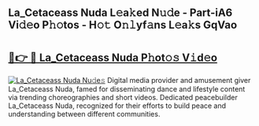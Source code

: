 ## La_Cetaceass Nuda L𝚎a𝚔ed N𝚞𝚍e - Part-iA6 Vi𝚍𝚎o P𝚑𝚘tos - H𝚘𝚝 O𝚗𝚕yf𝚊ns L𝚎a𝚔s GqVao

# <h2><a href="http://kf36y4.oniu.top/?m=La_Cetaceass+Nuda">🔗👉 🔴 La_Cetaceass Nuda P𝚑ot𝚘𝚜 V𝚒d𝚎o</a></h2>

[![La_Cetaceass Nuda Nu𝚍e𝚜](https://i.imgur.com/0qMVB7G.gif)](http://kf36y4.oniu.top/?m=La_Cetaceass+Nuda)
Digital media provider and amusement giver La_Cetaceass Nuda, famed for disseminating dance and lifestyle content via trending choreographies and short videos. Dedicated peacebuilder La_Cetaceass Nuda, recognized for their efforts to build peace and understanding between different communities.  

